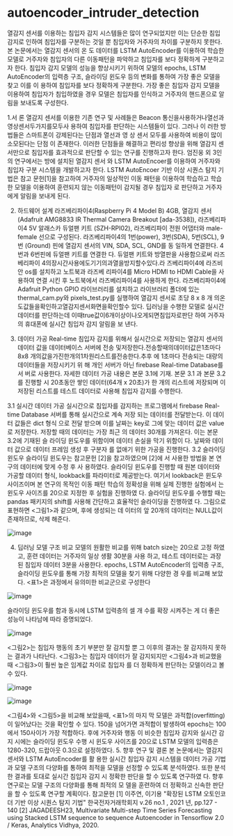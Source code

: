 # autoencoder_intruder_detection

열감지 센서를 이용하는 침입자 감지 시스템들은 많이 연구되었지만 이는 단순한 침입 감지로 인하여 침입자를 구분하는 것일 뿐 침입자와 거주자의 차이를 구분하지 못한다. 본 논문에서는 열감지 센서의 온 도 데이터를 LSTM AutoEncoder를 이용하여 학습한 모델로 거주자와 침입자의 다른 이동패턴을 파악하고 침입자를 보다 정확하게 구분하고자 한다. 침입자 감지 모델의 성능을 향상시키기 위하여 모델의 epochs, LSTM AutoEncoder의 입력층 구조, 슬라이딩 윈도우 등의 변화를 통하여 가장 좋은 모델을 찾고 이를 이 용하여 침입자를 보다 정확하게 구분한다. 가장 좋은 침입자 감지 모델을 이용하여 침입자가 침입하였을 경우 모델은 침입자를 인식하고 거주자의 핸드폰으로 알림을 보내도록 구성한다.

1.서 론
열감지 센서를 이용한 기존 연구 및 사례들은 Beacon 통신을사용하거나열선과영상센서두가지를모두사 용하여 침입자를 판단하는 시스템들이 있다. 그러나 이 러한 방법들은 스마트폰이 강제된다는 단점과 열선과 영 상 센서 모두를 사용하여 비용이 많이 소모된다는 단점 이 존재한다. 이러한 단점들을 해결하고 편리성 향상을 위해 열감지 센서만으로 침입자를 효과적으로 판단할 수 있는 연구를 진행하고자 한다.
엄진웅 외 3인의 연구에서는 방에 설치된 열감지 센서 와 LSTM AutoEncoer를 이용하여 거주자와 침입자 구분 시스템을 개발하고자 한다. LSTM AutoEncoer 기반 이상 시퀀스 탐지 기법은 참고 문헌[1]을 참고하여 거주자의 일상적인 이동 패턴을 이용하여 학습하고 학습한 모델을 이용하여 훈련되지 않는 이동패턴이 감지될 경우 침입자 로 판단하고 거주자에게 알림을 보내게 된다.


2. 하드웨어 설계
라즈베리파이4(Raspberry Pi 4 Model B) 4GB, 열감지 센서(Adafruit AMG8833 IR Thermal Camera Breakout [ada-3538]), 라즈베리파이4 5V 알래스카 듀얼팬 키트 (SZH-RPI02), 라즈베리파이 전원 어댑터와 male-female 선으로 구성된다.
라즈베리파이4의 1번(power), 3번(SDA), 5번(SCL), 9번 (Ground) 핀에 열감지 센서의 VIN, SDA, SCL, GND를 동 일하게 연결한다. 4번과 6번핀에 듀얼팬 키트를 연결한 다. 듀얼팬 키트와 방열판을 사용함으로써 라즈베리파이
4의장시간사용에도기기의과열을방지할수있다.라 즈베리파이4에 라즈비안 os를 설치하고 노트북과 라즈베 리파이4를 Micro HDMI to HDMI Cable을 사용하여 연결 시킨 후 노트북에서 라즈베리파이4를 사용하게 한다.
라즈베리파이4에 Adafruit Python GPIO 라이브러리를 설치하고 라이브러리 폴더에 있는 thermal_cam.py와 pixels_test.py를 실행하여 열감지 센서로 초당 8 x 8 개 의온도값들을확인하고열감지센서화면을확인할수 있다.
딥러닝을 수행한 모델로 실시간 데이터를 판단하는데 이때true값이6개이상이나오게되면침입자로판단 하여 거주자의 휴대폰에 실시간 침입자 감지 알림을 보 낸다.


3. 데이터 가공
Real-time 침입자 감지를 위해서 실시간으로 저장되는 열감지 센서의 데이터 값을 데이터베이스 서버에 전송 및저장한다.전송할때의데이터값은1초마다8x8 개의값을가진한개의1차원리스트를전송한다.추후 에 1초마다 전송되는 대량의 데이터들을 저장시키기 위 해 개인 서버가 아닌 firebase Real-time Database를 서 버로 사용한다.
자세한 데이터 가공 내용은 본문 3.1에 기재. 본문 3.1 과 본문 3.2를 진행할 시 20초동안 쌓인 데이터(64개 x 20초)가 한 개의 리스트에 저장되며 이 저장된 리스트를 테스트 데이터로 사용해 침입자 감지를 수행한다.


3.1 실시간 데이터 가공
실시간으로 침입자를 감지하는 프로그램에서 firebase Real-time Database 서버를 통해 실시간으로 계속 저장 되는 데이터를 전달받는다. 이 데이터 값들은 dict 형식 으로 전달 받으며 이를 날짜는 key로 그에 맞는 데이터 값은 value로 저장한다. 저장할 때의 데이터는 가장 최근 의 데이터 30개를 가져온다. 이는 본문 3.2에 기재된 슬 라이딩 윈도우를 위함이며 데이터 손실을 막기 위함이 다.
날짜와 데이터 값으로 데이터 프레임 생성 후 구분자 를 없애기 위한 가공을 진행한다.
3.2 슬라이딩 윈도우
슬라이딩 윈도우는 참고문헌 [2]을 참고하였으며 [2]에 서 사용한 방법을 본 연구의 데이터에 맞게 수정 후 사 용하였다. 슬라이딩 윈도우를 진행할 때 원본 데이터와 가공할 데이터 형식, lookback를 파라미터로 제공받는다. 여기서 lookback은 윈도우 사이즈이며 본 연구의 목적인 이동 패턴 학습의 정확성을 위해 실제 진행한 실험에서 는 윈도우 사이즈를 20으로 지정한 후 실험을 진행하였 다. 슬라이딩 윈도우를 수행할 때는 pandas 패키지의 shift를 사용해 간단하고 효율적인 슬라이딩을 진행하였 다.
그림으로 표현하면 <그림1>과 같으며, 후에 생성되는 데 이터의 앞 20개의 데이터는 NULL값이 존재하므로, 삭제 해준다.

![image](https://user-images.githubusercontent.com/79649052/124240344-9f861600-db55-11eb-8f36-6c04ad5d5f9c.png)


4. 딥러닝 모델 구조 비교
모델의 원활한 비교를 위해 batch size는 20으로 고정 하였고, 훈련 데이터는 거주자의 일상 생활 30분을 사용 하고, 테스트 데이터로는 과장된 침입자 데이터 3분을 사용한다.
epochs, LSTM AutoEncoder의 입력층 구조, 슬라이딩 윈도우를 통해 가장 최적의 모델을 찾기 위해 다양한 경 우를 비교해 보았다.
<표1>은 과정에서 유의미한 비교군으로 구성한다

![image](https://user-images.githubusercontent.com/79649052/124240396-add43200-db55-11eb-97f6-4b55d0464d0b.png)

슬라이딩 윈도우를 함과 동시에 LSTM 입력층의 셀 개 수를 확장 시켜주는 게 더 좋은 성능이 나타남에 따라 증명되었다.

![image](https://user-images.githubusercontent.com/79649052/124240533-c9d7d380-db55-11eb-96f2-17d3d84e21ed.png)

<그림2>는 침입자 행동의 초기 부분만 잘 감지할 뿐 그 이후의 결과는 잘 감지하지 못하는 결과가 나타난다. <그림3>는 침입자 데이터가 잘 감지되지만 <그림4>과 비교했을 때 <그림3>이 훨씬 높은 임계값 차이로 침입자
를 더 정확하게 판단하는 모델이라고 볼 수 있다.

![image](https://user-images.githubusercontent.com/79649052/124240582-d5c39580-db55-11eb-9223-80f0f79eb244.png)

![image](https://user-images.githubusercontent.com/79649052/124240610-de1bd080-db55-11eb-99d3-9b303ac5a8b8.png)


<그림4>와 <그림5>을 비교해 보았을때, <표1>의 마지 막 모델은 과적합(overfitting)이 일어났다는 것을 확인할 수 있다. 150을 넘어가면 과적합이 발생하여 epochs는 100에서 150사이가 가장 적합하다. 후에 거주자와 행동 이 비슷한 침입자 감지와 실시간 감지 시에는 슬라이딩 윈도우 수행 시 윈도우 사이즈를 20으로 LSTM 모델의 입력층은 1280-320, 드랍아웃 0.3으로 설정하였다.
5. 향후 연구 및 결론
본 논문에서는 열감지 센서와 LSTM AutoEncoder를 활 용한 실시간 침입자 감지 시스템을 데이터 가공 기법과 모델 구조의 다양화를 통하여 최적을 모델을 선정할 수 있도록 분석하였다. 또한 분석한 결과를 토대로 실시간 침입자 감지 시 정확한 판단을 할 수 있도록 연구하였 다.
향후 연구로는 모델 구조의 다양화를 통해 최적의 모 델을 훈련하여 더 정확하고 신속한 판단을 할 수 있도록 연구할 계획이다.
참고문헌
[1] 이주연, 이기용 "확장된 LSTM 오토인코더 기반 이상 시퀀스 탐지 기법" 한국전자거래학회지 v.26 no.1 , 2021 년, pp.127 - 140
[2] JAGADEESH23, Multivariate Multi-step Time Series Forecasting using Stacked LSTM sequence to sequence Autoencoder in Tensorflow 2.0 / Keras, Analytics Vidhya, 2020.
